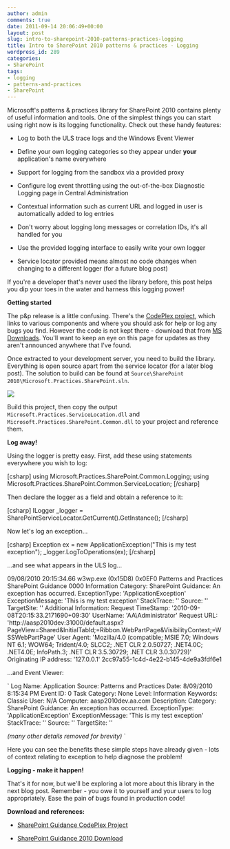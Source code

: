 ```yaml
---
author: admin
comments: true
date: 2011-09-14 20:06:49+00:00
layout: post
slug: intro-to-sharepoint-2010-patterns-practices-logging
title: Intro to SharePoint 2010 patterns & practices - Logging
wordpress_id: 289
categories:
- SharePoint
tags:
- logging
- patterns-and-practices
- SharePoint
---
```


Microsoft's patterns & practices library for SharePoint 2010 contains plenty of useful information and tools. One of the simplest things you can start using right now is its logging functionality. Check out these handy features:




	
  * Log to both the ULS trace logs and the Windows Event Viewer

	
  * Define your own logging categories so they appear under **your** application's name everywhere

	
  * Support for logging from the sandbox via a provided proxy

	
  * Configure log event throttling using the out-of-the-box Diagnostic Logging page in Central Administration

	
  * Contextual information such as current URL and logged in user is automatically added to log entries

	
  * Don't worry about logging long messages or correlation IDs, it's all handled for you

	
  * Use the provided logging interface to easily write your own logger

	
  * Service locator provided means almost no code changes when changing to a different logger (for a future blog post)



If you're a developer that's never used the library before, this post helps you dip your toes in the water and harness this logging power!

**Getting started**

The p&p release is a little confusing. There's the [CodePlex project](http://spg.codeplex.com/), which links to various components and where you should ask for help or log any bugs you find. However the code is not kept there - download that from [MS Downloads](http://www.microsoft.com/downloads/details.aspx?FamilyID=64b55569-2168-4545-8b7c-f185b2cf967d). You'll want to keep an eye on this page for updates as they aren't announced anywhere that I've found.

Once extracted to your development server, you need to build the library. Everything is open source apart from the service locator (for a later blog post). The solution to build can be found at `Source\SharePoint 2010\Microsoft.Practices.SharePoint.sln`.

[![](http://alexangas.com/blog/wp-content/uploads/2010/09/pandp_solution.png)](http://alexangas.com/blog/wp-content/uploads/2010/09/pandp_solution.png)

Build this project, then copy the output `Microsoft.Practices.ServiceLocation.dll` and `Microsoft.Practices.SharePoint.Common.dll` to your project and reference them.

**Log away!**

Using the logger is pretty easy. First, add these using statements everywhere you wish to log:

[csharp]
using Microsoft.Practices.SharePoint.Common.Logging;
using Microsoft.Practices.SharePoint.Common.ServiceLocation;
[/csharp]

Then declare the logger as a field and obtain a reference to it:

[csharp]
ILogger _logger = SharePointServiceLocator.GetCurrent().GetInstance<ILogger>();
[/csharp]

Now let's log an exception...

[csharp]
Exception ex = new ApplicationException("This is my test exception");
_logger.LogToOperations(ex);
[/csharp]

...and see what appears in the ULS log...



> 
09/08/2010 20:15:34.66 	w3wp.exe (0x15D8)                       	0x0EF0	Patterns and Practices        	SharePoint Guidance           	0000	Information	Category: SharePoint Guidance: An exception has occurred.   ExceptionType: 'ApplicationException'   ExceptionMessage: 'This is my test exception'   StackTrace: ''   Source: ''   TargetSite: ''   Additional Information:  Request TimeStamp: '2010-09-08T20:15:33.2171690+09:30'  UserName: 'AA\Administrator'  Request URL: 'http://aasp2010dev:31000/default.aspx?PageView=Shared&InitialTabId;=Ribbon.WebPartPage&VisibilityContext;=WSSWebPartPage'  User Agent: 'Mozilla/4.0 (compatible; MSIE 7.0; Windows NT 6.1; WOW64; Trident/4.0; SLCC2; .NET CLR 2.0.50727; .NET4.0C; .NET4.0E; InfoPath.3; .NET CLR 3.5.30729; .NET CLR 3.0.30729)'  Originating IP address: '127.0.0.1'	2cc97a55-1c4d-4e22-b145-4de9a3fdf6e1




...and Event Viewer:

`
Log Name:      Application
Source:        Patterns and Practices
Date:          8/09/2010 8:15:34 PM
Event ID:      0
Task Category: None
Level:         Information
Keywords:      Classic
User:          N/A
Computer:      aasp2010dev.aa.com
Description:
Category: SharePoint Guidance: An exception has occurred.
	ExceptionType: 'ApplicationException'
	ExceptionMessage: 'This is my test exception'
	StackTrace: ''
	Source: ''
	TargetSite: ''

_(many other details removed for brevity)_
`

Here you can see the benefits these simple steps have already given - lots of context relating to exception to help diagnose the problem!

**Logging - make it happen!**

That's it for now, but we'll be exploring a lot more about this library in the next blog post. Remember - you owe it to yourself and your users to log appropriately. Ease the pain of bugs found in production code!

**Download and references:**



	
  * [SharePoint Guidance CodePlex Project](http://spg.codeplex.com/)

	
  * [SharePoint Guidance 2010 Download](http://www.microsoft.com/downloads/details.aspx?FamilyID=64b55569-2168-4545-8b7c-f185b2cf967d)



